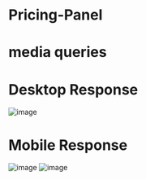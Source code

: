 # Pricing-Panel 
# media queries 
# Desktop Response  

![image](https://user-images.githubusercontent.com/82578473/220358154-96094087-d18f-4fcf-b009-d5f0912193f2.png)

# Mobile Response 
![image](https://user-images.githubusercontent.com/82578473/220361079-505a6c89-f986-4d81-9703-ae9e45c8bce3.png)
![image](https://user-images.githubusercontent.com/82578473/220361640-59038006-2999-40c2-b4c5-bbe8478ba8fe.png)



